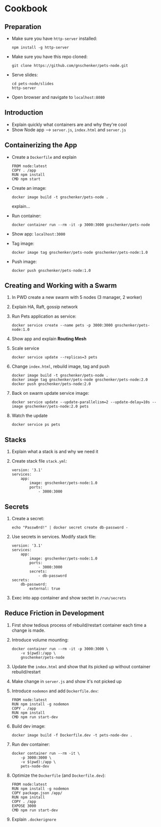 # Cookbook

## Preparation

* Make sure you have `http-server` installed:

    ```
    npm install -g http-server
    ```

* Make sure you have this repo cloned:

    ```
    git clone https://github.com/gnschenker/pets-node.git
    ```

* Serve slides:

    ```
    cd pets-node/slides
    http-server
    ```

 * Open browser and navigate to `localhost:8080`

## Introduction

* Explain quickly what containers are and why they're cool
* Show Node app --> `server.js`, `index.html` and `server.js`

## Containerizing the App

* Create a `Dockerfile` and explain

    ```
    FROM node:latest
    COPY . /app
    RUN npm install
    CMD npm start
    ```

* Create an image:

    ```
    docker image build -t gnschenker/pets-node .
    ```

    explain...

* Run container:

    ```
    docker container run --rm -it -p 3000:3000 gnschenker/pets-node
    ```

* Show app: `localhost:3000`

* Tag image:

    ```
    docker image tag gnschenker/pets-node gnschenker/pets-node:1.0
    ```

* Push image:

    ```
    docker push gnschenker/pets-node:1.0
    ```

## Creating and Working with a Swarm

1. In PWD create a new swarm with 5 nodes (3 manager, 2 worker)
2. Explain HA, Raft, gossip network
3. Run Pets application as service:

    ```
    docker service create --name pets -p 3000:3000 gnschenker/pets-node:1.0
    ```

4. Show app and explain **Routing Mesh**
5. Scale service

    ```
    docker service update --replicas=3 pets
    ```

6. Change `index.html`, rebuild image, tag and push

    ```
    docker image build -t gnschenker/pets-node .
    docker image tag gnschenker/pets-node gnschenker/pets-node:2.0
    docker push gnschenker/pets-node:2.0
    ```

7. Back on swarm update service image:

    ```
    docker service update --update-parallelism=2 --update-delay=10s --image gnschenker/pets-node:2.0 pets
    ```

8. Watch the update

    ```
    docker service ps pets
    ```

## Stacks

1. Explain what a stack is and why we need it
2. Create stack file `stack.yml`:

    ```
    version: '3.1'
    services:
        app:
            image: gnschenker/pets-node:1.0
            ports:
                - 3000:3000
    ```

## Secrets

1. Create a secret:

    ```
    echo "Passw0rd!" | docker secret create db-password -
    ```

2. Use secrets in services. Modify stack file:

    ```
    version: '3.1'
    services:
        app:
            image: gnschenker/pets-node:1.0
            ports:
                - 3000:3000
            secrets:
                - db-password
    secrets:
        db-password:
            external: true
    ```

3. Exec into app container and show sectet in `/run/secrets`

## Reduce Friction in Development

1. First show tedious process of rebuild/restart container each time a change is made.
2. Introduce volume mounting:

    ```
    docker container run --rm -it -p 3000:3000 \
        -v $(pwd):/app \
        gnschenker/pets-node
    ```

3. Update the `index.html` and show that its picked up without container rebuild/restart
4. Make change in `server.js` and show it's not picked up
5. Introduce `nodemon` and add `Dockerfile.dev`:

    ```
    FROM node:latest
    RUN npm install -g nodemon
    COPY . /app
    RUN npm install
    CMD npm run start-dev
    ```

6. Build dev image:

    ```
    docker image build -f Dockerfile.dev -t pets-node-dev .
    ```

7. Run dev container:

    ```
    docker container run --rm -it \
        -p 3000:3000 \
        -v $(pwd):/app \
        pets-node-dev
    ```

8. Optimize the `Dockerfile` (and `Dockerfile.dev`):

    ```
    FROM node:latest
    RUN npm install -g nodemon
    COPY package.json /app/
    RUN npm install
    COPY . /app
    EXPOSE 3000
    CMD npm run start-dev
    ```

9. Explain `.dockerignore`
